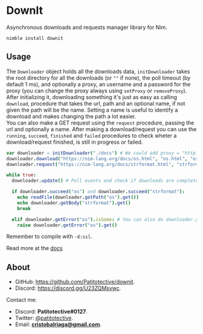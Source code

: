 # DownIt
Asynchronous downloads and requests manager library for Nim.

```
nimble install downit
```

## Usage
The `Downloader` object holds all the downloads data, `initDownloader` takes the root directory for all the downloads (or `""` if none), the poll timeout (by default 1 ms), and optionally a proxy, an username and a password for the proxy (you can change the proxy always using `setProxy` or `removeProxy`).  
After initializing it, downloading something it's just as easy as calling `download`, procedure that takes the url, path and an optional name, if not given the path will be the name. Setting a name is useful to identify a download and makes changing the path a lot easier.  
You can also make a GET request using the `request` procedure, passing the url and optionally a name.
After making a download/request you can use the `running`, `succeed`, `finished` and `failed` procedures to check wheter a download/request finished, is still in progress or failed.
```nim
var downloader = initDownloader("./docs") # We could add proxy = "http://127.0.0.1:8888"
downloader.download("https://nim-lang.org/docs/os.html", "os.html", "os")
downloader.request("https://nim-lang.org/docs/strformat.html", "strformat")

while true:
  downloader.update() # Poll events and check if downloads are complete

  if downloader.succeed("os") and downloader.succeed("strformat"):
    echo readFile(downloader.getPath("os").get())
    echo downloader.getBody("strformat").get()
    break

  elif downloader.getError("os").isSome: # You can also do downloader.getState("os").get() == DownloadError
    raise downloader.getError("os").get()
```
Remember to compile with `-d:ssl`.

Read more at the [docs](https://patitotective.github.io/downit)

## About
- GitHub: https://github.com/Patitotective/downit.
- Discord: https://discord.gg/U23ZQMsvwc.

Contact me:
- Discord: **Patitotective#0127**.
- Twitter: [@patitotective](https://twitter.com/patitotective).
- Email: **cristobalriaga@gmail.com**.
